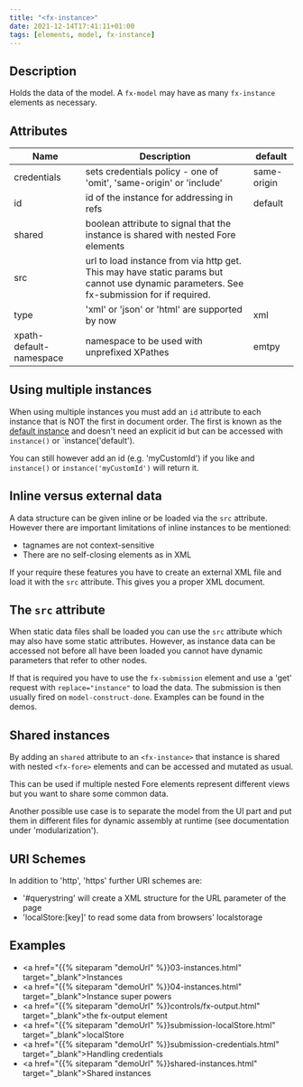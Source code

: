 ```yaml
---
title: "<fx-instance>"
date: 2021-12-14T17:41:11+01:00
tags: [elements, model, fx-instance]
---
```


## Description

Holds the data of the model. A `fx-model` may have as many `fx-instance` elements as
necessary.



## Attributes

| Name | Description | default |
|------|-------------|------- |
| credentials | sets credentials policy - one of 'omit', 'same-origin' or 'include' | same-origin |
| id | id of the instance for addressing in refs | default |
| shared | boolean attribute to signal that the instance is shared with nested Fore elements | |
| src | url to load instance from via http get. This may have static params but cannot use dynamic parameters. See fx-submission for if required. | |
| type | 'xml' or 'json' or 'html' are supported by now | xml |
| xpath-default-namespace | namespace to be used with unprefixed XPathes | emtpy |

## Using multiple instances

When using multiple instances you must add an `id` attribute to each instance that is NOT the first in document order. The first is known as the [default instance](https://jinntec.github.io/fore-docs/glossary/#default-instance) and doesn't need an explicit id but can be accessed with `instance()` or `instance('default'). 

You can still however add an id (e.g. 'myCustomId') if you like and `instance()` or `instance('myCustomId')` will return it. 

## Inline versus external data

A data structure can be given inline or be loaded via the `src` attribute. However there are important limitations of inline instances to be mentioned:
* tagnames are not context-sensitive
* There are no self-closing elements as in XML

If your require these features you have to create an external XML file and load it with the `src` attribute. This gives you a proper XML document.


## The `src` attribute

When static data files shall be loaded you can use the `src` attribute which may also have some static attributes. However, as instance data can
be accessed not before all have been loaded you cannot have dynamic parameters that refer to other nodes.

If that is required you have to use the `fx-submission` element and use a 'get' request with `replace="instance"` to load the data. The submission is then usually fired on `model-construct-done`. Examples can be found in the demos.

## Shared instances

By adding an `shared` attribute to an `<fx-instance>` that instance is shared with nested `<fx-fore>` elements and can be accessed and mutated as usual. 

This can be used if multiple nested Fore elements represent different views but you want to share some common data.

Another possible use case is to separate the model from the UI part and put them in different files for dynamic assembly at runtime (see documentation under 'modularization').


## URI Schemes

In addition to 'http', 'https' further URI schemes are:
  * '#querystring' will create a XML structure for the URL parameter of the page
  * 'localStore:[key]' to read some data from browsers' localstorage
  
  
## Examples

* <a href="{{% siteparam "demoUrl" %}}03-instances.html" target="_blank">Instances</a>
* <a href="{{% siteparam "demoUrl" %}}04-instances.html" target="_blank">Instance super powers</a>
* <a href="{{% siteparam "demoUrl" %}}controls/fx-output.html" target="_blank">the fx-output element</a>
* <a href="{{% siteparam "demoUrl" %}}submission-localStore.html" target="_blank">localStore</a>
* <a href="{{% siteparam "demoUrl" %}}submission-credentials.html" target="_blank">Handling credentials</a>
* <a href="{{% siteparam "demoUrl" %}}shared-instances.html" target="_blank">Shared instances</a>
  


